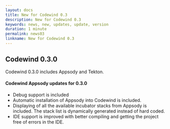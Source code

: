 ```yaml
---
layout: docs
title: New for Codewind 0.3
description: New for Codewind 0.3
keywords: news, new, updates, update, version
duration: 1 minute
permalink: news03
linkname: New for Codewind 0.3
---
```


## Codewind 0.3.0
Codewind 0.3.0 includes Appsody and Tekton.

#### Codewind Appsody updates for 0.3.0
- Debug support is included
- Automatic installation of Appsody into Codewind is included.
- Displaying of all the available incubator stacks from Appsody is included. The stack list is dynamically generated instead of hard coded.
- IDE support is improved with better compiling and getting the project free of errors in the IDE.